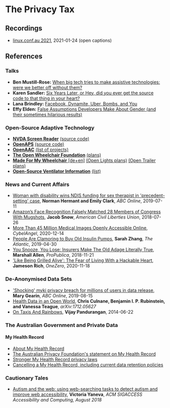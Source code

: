 # The Privacy Tax

## Recordings

- [linux.conf.au 2021](https://www.youtube.com/watch?v=J2NyQ4b3JPU), 2021-01-24 (open captions)

## References

### Talks

* **Ben Mustill-Rose:** [When big tech tries to make assistive technologies: were we better off without them?](https://www.youtube.com/watch?v=eYKe6si3Q9Y&t=2500)
* **Karen Sandler:** [Six Years Later, or Hey, did you ever get the source code to that thing in your heart?](https://www.youtube.com/watch?v=8wPAHu_zYDw)
* **Lana Brindley:** [Facebook, Dynamite, Uber, Bombs, and You](https://www.youtube.com/watch?v=LswFvZ6VIqU)
* **Effy Elden:** [False Assumptions Developers Make About Gender (and their sometimes hilarious results)](https://www.youtube.com/watch?v=-mVdb918514)

### Open-Source Adaptive Technology

* [**NVDA Screen Reader**](https://www.nvaccess.org/) [(source code)](https://github.com/nvaccess/nvda)
* [**OpenAPS**](https://openaps.org/) [(source code)](https://github.com/openaps)
* [**OpenAAC**](https://www.openaac.org/) [(list of projects)](https://www.openaac.org/aac.html)
* [**The Open Wheelchair Foundation**](https://openwheelchair.org/) [(plans)](https://www.openwheelchair.org/Plans/)
* [**Made For My Wheelchair** [de+en]](http://www.madeformywheelchair.de/) [(Open Lights plans)](http://www.madeformywheelchair.de/data/DIY_Instructions_OPENLIGHTS.pdf) [(Open Trailer plans)](http://www.madeformywheelchair.de/data/DIY_Instructions_OPENTRAILER.pdf)
* [**Open-Source Ventilator Information**](https://opensourceventilator.org/) [(list)](https://opensourceventilator.org/#initiatives)

### News and Current Affairs

* [Woman with disability wins NDIS funding for sex therapist in 'precedent-setting' case](https://www.abc.net.au/news/2019-07-11/ndis-to-pay-for-sex-therapist-after-landmark-ruling/11298838), **Norman Hermant and Emily Clark**, *ABC Online*, 2019-07-11
* [Amazon’s Face Recognition Falsely Matched 28 Members of Congress With Mugshots](https://www.aclu.org/blog/privacy-technology/surveillance-technologies/amazons-face-recognition-falsely-matched-28),  **Jacob Snow**, *American Civil Liberties Union*, 2018-07-26
* [More Than 45 Million Medical Images Openly Accessible Online](https://cybelangel.com/blog/medical-data-leaks/), *CybelAngel*, 2020-12-14
* [People Are Clamoring to Buy Old Insulin Pumps](https://www.theatlantic.com/science/archive/2019/04/looping-created-insulin-pump-underground-market/588091/), **Sarah Zhang**, *The Atlantic*, 2019-04-30
* [You Snooze, You Lose: Insurers Make The Old Adage Literally True](https://www.propublica.org/article/you-snooze-you-lose-insurers-make-the-old-adage-literally-true), **Marshall Allen**, *ProPublica*, 2018-11-21
* ['Like Being Grilled Alive': The Fear of Living With a Hackable Heart](https://onezero.medium.com/i-live-with-a-digital-security-threat-inside-my-body-ca6b9da0b316), **Jameson Rich**, *OneZero*, 2020-11-18

### De-Anonymised Data Sets

* ['Shocking' myki privacy breach for millions of users in data release](https://www.abc.net.au/news/2019-08-15/myki-data-spill-breaches-privacy-for-millions-of-users/11416616),  **Mary Gearin**, *ABC Online*, 2019-08-15
* [Health Data in an Open World](https://arxiv.org/abs/1712.05627), **Chris Culnane, Benjamin I. P. Rubinstein, and Vanessa Teague**, *arXiv:1712.05627*
* [On Taxis And Rainbows](https://tech.vijayp.ca/of-taxis-and-rainbows-f6bc289679a1), **Vijay Pandurangan**, 2014-06-22

### The Australian Government and Private Data

#### My Health Record

* [About My Health Record](https://www.healthdirect.gov.au/my-health-record)
* [The Australian Privacy Foundation's statement on My Health Record](https://www.privacy.org.au/Campaigns/MyHR/)
* [Stronger My Health Record privacy laws](https://www.myhealthrecord.gov.au/about/legislation-and-governance/summary-privacy-protections)
* [Cancelling a My Health Record, including current data retention policies](https://www.myhealthrecord.gov.au/for-you-your-family/howtos/cancel-my-record)

### Cautionary Tales

* [Autism and the web: using web-searching tasks to detect autism and improve web accessibility](https://dl.acm.org/doi/10.1145/3264631.3264633), **Victoria Yaneva**, *ACM SIGACCESS Accessibility and Computing, August 2018*

